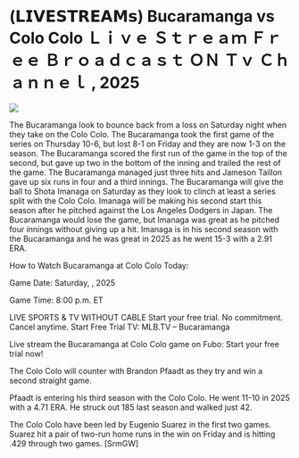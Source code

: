 # (𝗟𝗜𝗩𝗘𝗦𝗧𝗥𝗘𝗔𝗠𝘀) Bucaramanga vs Colo Colo Ｌｉｖｅ Ｓｔｒｅａｍ Ｆｒｅｅ Ｂｒｏａｄｃａｓｔ ＯＮ Ｔｖ Ｃｈａｎｎｅｌ , 2025  
  
  
[![](https://i.imgur.com/qSNzIqt.png)](https://movie.rssnews.media/MzRIaDj.php)  
  
The Bucaramanga look to bounce back from a loss on Saturday night when they take on the Colo Colo. The Bucaramanga took the first game of the series on Thursday 10-6, but lost 8-1 on Friday and they are now 1-3 on the season. The Bucaramanga scored the first run of the game in the top of the second, but gave up two in the bottom of the inning and trailed the rest of the game. The Bucaramanga managed just three hits and Jameson Taillon gave up six runs in four and a third innings. The Bucaramanga will give the ball to Shota Imanaga on Saturday as they look to clinch at least a series split with the Colo Colo. Imanaga will be making his second start this season after he pitched against the Los Angeles Dodgers in Japan. The Bucaramanga would lose the game, but Imanaga was great as he pitched four innings without giving up a hit. Imanaga is in his second season with the Bucaramanga and he was great in 2025 as he went 15-3 with a 2.91 ERA.

How to Watch Bucaramanga at Colo Colo Today:

Game Date: Saturday, , 2025

Game Time: 8:00 p.m. ET

LIVE SPORTS & TV WITHOUT CABLE
Start your free trial. No commitment. Cancel anytime.
Start Free Trial
TV: MLB.TV – Bucaramanga

Live stream the Bucaramanga at Colo Colo game on Fubo: Start your free trial now!

The Colo Colo will counter with Brandon Pfaadt as they try and win a second straight game.

Pfaadt is entering his third season with the Colo Colo. He went 11-10 in 2025 with a 4.71 ERA. He struck out 185 last season and walked just 42.

The Colo Colo have been led by Eugenio Suarez in the first two games. Suarez hit a pair of two-run home runs in the win on Friday and is hitting .429 through two games. [SrmGW]